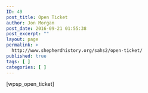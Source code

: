 ```yaml
---
ID: 49
post_title: Open Ticket
author: Jon Morgan
post_date: 2016-09-21 01:55:38
post_excerpt: ""
layout: page
permalink: >
  http://www.shepherdhistory.org/sahs2/open-ticket/
published: true
tags: [ ]
categories: [ ]
---
```

[wpsp_open_ticket]